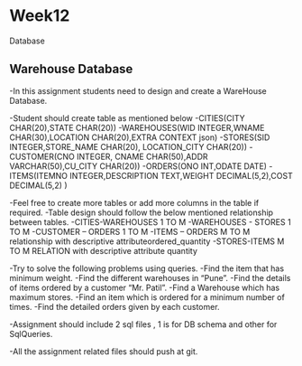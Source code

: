 # Week12

Database 

## Warehouse Database


-In this assignment students need to design and create a WareHouse Database.

-Student should create table as mentioned below
-CITIES(CITY CHAR(20),STATE CHAR(20))
-WAREHOUSES(WID INTEGER,WNAME CHAR(30),LOCATION CHAR(20),EXTRA CONTEXT json)
-STORES(SID INTEGER,STORE_NAME CHAR(20), LOCATION_CITY CHAR(20))
-CUSTOMER(CNO INTEGER, CNAME CHAR(50),ADDR VARCHAR(50),CU_CITY CHAR(20))
-ORDERS(ONO INT,ODATE DATE)
-ITEMS(ITEMNO INTEGER,DESCRIPTION TEXT,WEIGHT DECIMAL(5,2),COST DECIMAL(5,2) )

-Feel free to create more tables or add more columns in the table if required.
-Table design should follow the below mentioned relationship between tables.
-CITIES-WAREHOUSES 1 TO M
-WAREHOUSES - STORES 1 TO M
-CUSTOMER – ORDERS 1 TO M
-ITEMS – ORDERS M TO M relationship with descriptive attributeordered_quantity
-STORES-ITEMS M TO M RELATION with descriptive attribute quantity


-Try to solve the following problems using queries.
-Find the item that has minimum weight.
-Find the different warehouses in “Pune”.
-Find the details of items ordered by a customer “Mr. Patil”.
-Find a Warehouse which has maximum stores.
-Find an item which is ordered for a minimum number of times.
-Find the detailed orders given by each customer.

-Assignment should include 2 sql files ,
 1 is for DB schema and other for SqlQueries.

-All the assignment related files should push at git.